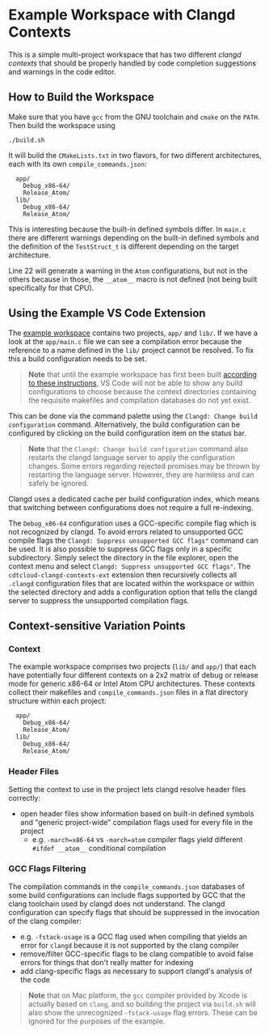 # Example Workspace with Clangd Contexts

This is a simple multi-project workspace that has two different _clangd contexts_ that should be properly handled by code completion suggestions and warnings in the code editor.

## How to Build the Workspace

Make sure that you have `gcc` from the GNU toolchain and `cmake` on the `PATH`.
Then build the workspace using

```console
./build.sh
```

It will build the `CMakeLists.txt` in two flavors, for two different architectures, each with its own `compile_commands.json`:

```text
  app/
    Debug_x86-64/
    Release_Atom/
  lib/
    Debug_x86-64/
    Release_Atom/
```

This is interesting because the built-in defined symbols differ.
In `main.c` there are different warnings depending on the built-in defined symbols and the definition of the `TestStruct_t` is different depending on the target architecture.

Line 22 will generate a warning in the `Atom` configurations, but not in the others because in those, the `__atom__` macro is not defined (not being built specifically for that CPU).

## Using the Example VS Code Extension

The [example workspace](../clangd-workspace/README.md) contains two projects, `app/` and `lib/`.
If we have a look at the `app/main.c` file we can see a compilation error because the reference to a name defined in the `lib/` project cannot be resolved.
To fix this a build configuration needs to be set.

> **Note** that until the example workspace has first been built [according to these instructions](../clangd-workspace/README.md#how-to-build-the-workspace), VS Code will not be able to show any build configurations to choose because the context directories containing the requisite makefiles and compilation databases do not yet exist.

This can be done via the command palette using the `Clangd: Change build configuration` command.
Alternatively, the build configuration can be configured by clicking on the build configuration item on the status bar.

> **Note** that the `Clangd: Change build configuration` command also restarts the clangd language server to apply the configuration changes.
> Some errors regarding rejected promises may be thrown by restarting the language server.
> However, they are harmless and can safely be ignored.

Clangd uses a dedicated cache per build configuration index, which means that switching between configurations does not require a full re-indexing.

The `Debug_x86-64` configuration uses a GCC-specific compile flag which is not recognized by clangd.
To avoid errors related to unsupported GCC compile flags the `Clangd: Suppress unsupported GCC flags"` command can be used.
It is also possible to suppress GCC flags only in a specific subdirectory.
Simply select the directory in the file explorer, open the context menu and select `Clangd: Suppress unsupported GCC flags"`.
The `cdtcloud-clangd-contexts-ext` extension then recursively collects all `.clangd` configuration files that are located within the workspace or within the selected directory and adds a configuration option that tells the clangd server to suppress the unsupported compilation flags.

## Context-sensitive Variation Points

### Context

The example workspace comprises two projects (`lib/` and `app/`) that each have potentially four different contexts on a 2x2 matrix of debug or release mode for generic x86-64 or Intel Atom CPU architectures.
These contexts collect their makefiles and `compile_commands.json` files in a flat directory structure within each project:

```text
  app/
    Debug_x86-64/
    Release_Atom/
  lib/
    Debug_x86-64/
    Release_Atom/
```

### Header Files

Setting the context to use in the project lets clangd resolve header files correctly:

- open header files show information based on built-in defined symbols and "generic project-wide" compilation flags used for every file in the project
  - e.g. `-march=x86-64` vs `-march=atom` compiler flags yield different `#ifdef __atom__` conditional compilation

### GCC Flags Filtering

The compilation commands in the `compile_commands.json` databases of some build configurations can include flags supported by GCC that the clang toolchain used by clangd does not understand.
The clangd configuration can specify flags that should be suppressed in the invocation of the clang compiler:

- e.g. `-fstack-usage` is a GCC flag used when compiling that yields an error for `clangd` because it is not supported by the clang compiler
- remove/filter GCC-specific flags to be clang compatible to avoid false errors for things that don't really matter for indexing
- add clang-specific flags as necessary to support clangd's analysis of the code

> **Note** that on Mac platform, the `gcc` compiler provided by Xcode is actually based on `clang`, and so building the project via `build.sh` will also show the unrecognized `-fstack-usage` flag errors.
> These can be ignored for the purposes of the example.
